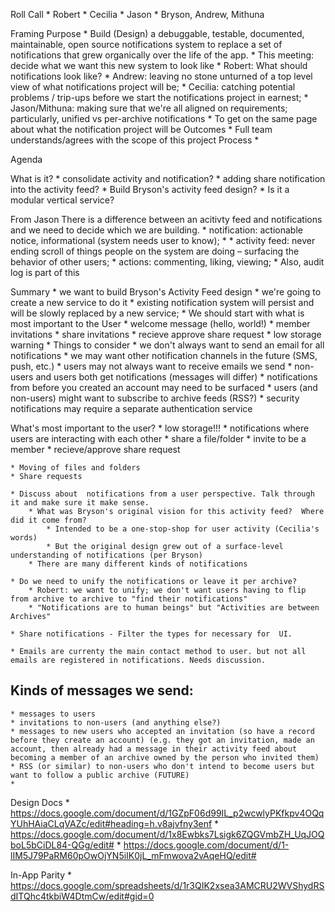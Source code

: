Roll Call
	* Robert
	* Cecilia
	* Jason
	* Bryson, Andrew, Mithuna

Framing
Purpose
	* Build (Design) a debuggable, testable, documented, maintainable, open source notifications system to replace a set of notifications that grew organically over the life of the app.
	* This meeting: decide what we want this new system to look like
	* Robert: What should notifications look like?
	* Andrew: leaving no stone unturned of a top level view of what notifications project will be;
	* Cecilia: catching potential problems / trip-ups before we start the notifications project in earnest;
	* Jason/Mithuna: making sure that we're all aligned on requirements; particularly, unified vs per-archive notifications
	* To get on the same page about what the notification project will be
Outcomes
	* Full team understands/agrees with the scope of this project
Process
	* 

Agenda

What is it?
	* consolidate activity and notification?
	* adding share notification into the activity feed?
	* Build Bryson's activity feed design?
	* Is it a modular vertical service?

From Jason
There is a difference between an acitivty feed and notifications and we need to decide which we are building.
	* notification: actionable notice, informational (system needs user to know);
		* 
	* activity feed: never ending scroll of things people on the system are doing – surfacing the behavior of other users;
		* actions: commenting, liking, viewing;
	* Also, audit log is part of this

Summary
	* we want to build Bryson's Activity Feed design
	* we're going to create a new service to do it
		* existing notification system will persist and will be slowly replaced by a new service;
	* We should start with what is most important to the User
		* welcome message (hello, world!)
		* member invitations
		* share invitations
		* recieve approve share request
		* low storage warning
	* Things to consider
		* we don't always want to send an email for all notifications
		* we may want other notification channels in the future (SMS, push, etc.)
		* users may not always want to receive emails we send
		* non-users and users both get notifications (messages will differ)
		* notifications from before you created an account may need to be surfaced
		* users (and non-users) might want to subscribe to archive feeds (RSS?)
		* security notifications may require a separate authentication service

What's most important to the user?
	* low storage!!!
	* notifications where users are interacting with each other
		* share a file/folder
		* invite to be a member
		* recieve/approve share request




	* Moving of files and folders
	* Share requests

	* Discuss about  notifications from a user perspective. Talk through it and make sure it make sense.
		* What was Bryson's original vision for this activity feed?  Where did it come from?
			* Intended to be a one-stop-shop for user activity (Cecilia's words)
			* But the original design grew out of a surface-level understanding of notifications (per Bryson)
		* There are many different kinds of notifications

	* Do we need to unify the notifications or leave it per archive?
		* Robert: we want to unify; we don't want users having to flip from archive to archive to "find their notifications"
		* "Notifications are to human beings" but "Activities are between Archives"

	* Share notifications - Filter the types for necessary for  UI.

	* Emails are currenty the main contact method to user. but not all emails are registered in notifications. Needs discussion.

## Kinds of messages we send:
    * messages to users
    * invitations to non-users (and anything else?)
    * messages to new users who accepted an invitation (so have a record before they create an account) (e.g. they got an invitation, made an account, then already had a message in their activity feed about becoming a member of an archive owned by the person who invited them)
    * RSS (or similar) to non-users who don't intend to become users but want to follow a public archive (FUTURE)
    * 

Design Docs
	* https://docs.google.com/document/d/1GZpF06d99IL_p2wcwlyPKfkpv4OQqYUhHAiaCLqVAZc/edit#heading=h.v8ajvfny3enf
	* https://docs.google.com/document/d/1x8Ewbks7Lsigk6ZQGVmbZH_UqJOQboL5bCiDL84-QGg/edit#
	* https://docs.google.com/document/d/1-lIM5J79PaRM60pOwOjYN5iIK0jL_mFmwova2vAqeHQ/edit#

In-App Parity
	* https://docs.google.com/spreadsheets/d/1r3QIK2xsea3AMCRU2WVShydRSdITQhc4tkbiW4DtmCw/edit#gid=0

